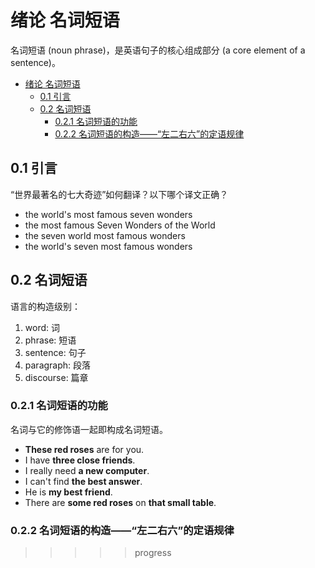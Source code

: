 # 绪论 名词短语

名词短语 (noun phrase)，是英语句子的核心组成部分 (a core element of a sentence)。

- [绪论 名词短语](#绪论-名词短语)
  - [0.1 引言](#01-引言)
  - [0.2 名词短语](#02-名词短语)
    - [0.2.1 名词短语的功能](#021-名词短语的功能)
    - [0.2.2 名词短语的构造——“左二右六”的定语规律](#022-名词短语的构造左二右六的定语规律)

## 0.1 引言

“世界最著名的七大奇迹”如何翻译？以下哪个译文正确？

- the world's most famous seven wonders
- the most famous Seven Wonders of the World
- the seven world most famous wonders
- the world's seven most famous wonders

## 0.2 名词短语

语言的构造级别：

1. word: 词
2. phrase: 短语
3. sentence: 句子
4. paragraph: 段落
5. discourse: 篇章

### 0.2.1 名词短语的功能

名词与它的修饰语一起即构成名词短语。

- **These red roses** are for you.
- I have **three close friends**.
- I really need **a new computer**.
- I can't find **the best answer**.
- He is **my best friend**.
- There are **some red roses** on **that small table**.

### 0.2.2 名词短语的构造——“左二右六”的定语规律

>>>>> progress
